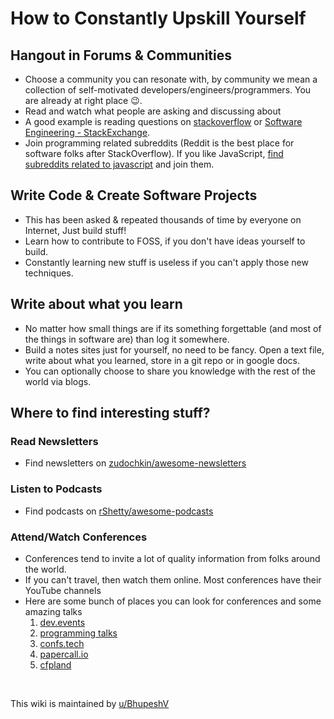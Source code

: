 # How to Constantly Upskill Yourself

## Hangout in Forums & Communities

- Choose a community you can resonate with, by community we mean a collection of self-motivated developers/engineers/programmers. You are already at right place 😉.
- Read and watch what people are asking and discussing about
- A good example is reading questions on [stackoverflow](http://stackoverflow.com) or [Software Engineering - StackExchange](https://softwareengineering.stackexchange.com/?tab=month).
- Join programming related subreddits (Reddit is the best place for software folks after StackOverflow). If you like JavaScript, [find subreddits related to javascript](https://anvaka.github.io/sayit/?query=javascript) and join them.

## Write Code & Create Software Projects
- This has been asked & repeated thousands of time by everyone on Internet, Just build stuff!
- Learn how to contribute to FOSS, if you don't have ideas yourself to build.
- Constantly learning new stuff is useless if you can't apply those new techniques.

## Write about what you learn
- No matter how small things are if its something forgettable (and most of the things in software are) than log it somewhere.
- Build a notes sites just for yourself, no need to be fancy. Open a text file, write about what you learned, store in a git repo or in google docs.
- You can optionally choose to share you knowledge with the rest of the world via blogs.

## Where to find interesting stuff?

### Read Newsletters

- Find newsletters on [zudochkin/awesome-newsletters](https://github.com/zudochkin/awesome-newsletters)

### Listen to Podcasts

- Find podcasts on [rShetty/awesome-podcasts](https://github.com/rShetty/awesome-podcasts)

### Attend/Watch Conferences

- Conferences tend to invite a lot of quality information from folks around the world.
- If you can't travel, then watch them online. Most conferences have their YouTube channels
- Here are some bunch of places you can look for conferences and some amazing talks
  1. [dev.events](https://dev.events/)
  2. [programming talks](https://www.programmingtalks.org/)
  3. [confs.tech](https://confs.tech/#)
  4. [papercall.io](https://www.papercall.io/events/)
  5. [cfpland](https://www.cfpland.com/)

&nbsp;


This wiki is maintained by [u/BhupeshV](https://www.reddit.com/user/BhupeshV)
